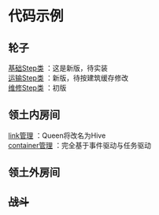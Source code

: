 # 代码示例

## 轮子
[基础Step类](Task~Step.js) ：这是新版，待实装  
[运输Step类](Task~Step~Transport.js) ：新版，待按建筑缓存修改  
[维修Step类](Task~Step~Repair.js) ：初版  

## 领土内房间
[link管理](111_Queen~link.js) ：Queen将改名为Hive  
[container管理](111_Hive~container.js) ：完全基于事件驱动与任务驱动  

## 领土外房间

## ~~战斗~~
